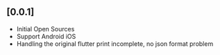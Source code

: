 ## [0.0.1] 
* Initial Open Sources
* Support Android iOS
* Handling the original flutter print incomplete, no json format problem



